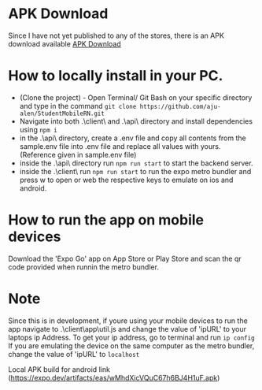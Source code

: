# APK Download 
Since I have not yet published to any of the stores, there is an APK download available [APK Download](https://drive.google.com/file/d/1gZYXDEj80Ou_YGmjuYlOChPjHJSQMMgf/view?usp=drive_link) 

# How to locally install in your PC.

* (Clone the project) - Open Terminal/ Git Bash on your specific directory and type in the command ``` git clone https://github.com/aju-alen/StudentMobileRN.git ```
* Navigate into both .\client\ and .\api\ directory and install dependencies using ```npm i  ```
*  in the .\api\ directory, create a .env file and copy all contents from the sample.env file into .env file and replace all values with yours. (Reference given in sample.env file)
*  inside the .\api\ directory run ``` npm run start ``` to start the backend server.
*  inside the .\client\ run ``` npm run start ``` to run the expo metro bundler and press w to open or web the respective keys to emulate on ios and android.

# How to run the app on mobile devices
 Download the 'Expo Go' app on App Store or Play Store and scan the qr code provided when runnin the metro bundler.

 # Note  

Since this is in development, if youre using your mobile devices to run the app navigate to .\client\app\util.js and change the value of 'ipURL' to your laptops ip Address. To get your ip address, go to terminal and run ``` ip config ```
If you are emulating the device on the same computer as the metro bundler, change the value of 'ipURL' to ```localhost ```


Local APK build for android link (https://expo.dev/artifacts/eas/wMhdXicVQuC67h6BJ4H1uF.apk)


